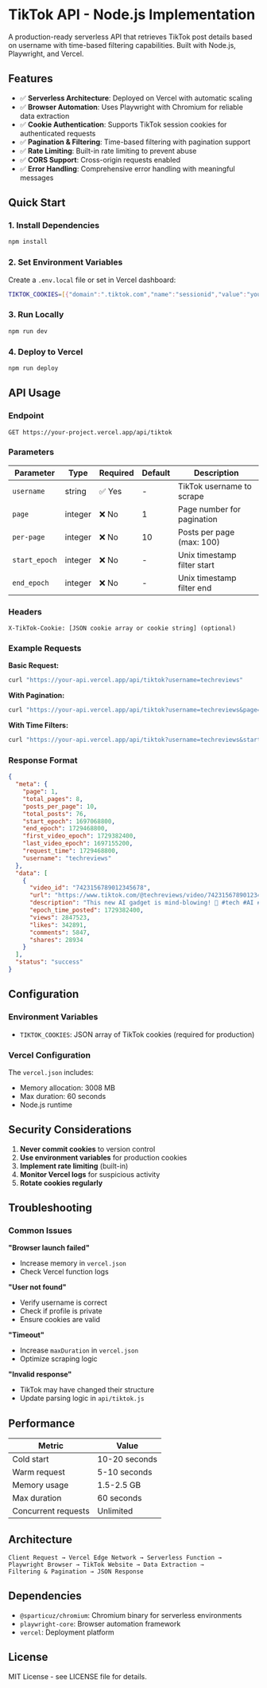 # TikTok API - Node.js Implementation

A production-ready serverless API that retrieves TikTok post details based on username with time-based filtering capabilities. Built with Node.js, Playwright, and Vercel.

## Features

- ✅ **Serverless Architecture**: Deployed on Vercel with automatic scaling
- ✅ **Browser Automation**: Uses Playwright with Chromium for reliable data extraction
- ✅ **Cookie Authentication**: Supports TikTok session cookies for authenticated requests
- ✅ **Pagination & Filtering**: Time-based filtering with pagination support
- ✅ **Rate Limiting**: Built-in rate limiting to prevent abuse
- ✅ **CORS Support**: Cross-origin requests enabled
- ✅ **Error Handling**: Comprehensive error handling with meaningful messages

## Quick Start

### 1. Install Dependencies
```bash
npm install
```

### 2. Set Environment Variables
Create a `.env.local` file or set in Vercel dashboard:
```bash
TIKTOK_COOKIES=[{"domain":".tiktok.com","name":"sessionid","value":"your_session_id",...}]
```

### 3. Run Locally
```bash
npm run dev
```

### 4. Deploy to Vercel
```bash
npm run deploy
```

## API Usage

### Endpoint
```
GET https://your-project.vercel.app/api/tiktok
```

### Parameters

| Parameter | Type | Required | Default | Description |
|-----------|------|----------|---------|-------------|
| `username` | string | ✅ Yes | - | TikTok username to scrape |
| `page` | integer | ❌ No | 1 | Page number for pagination |
| `per-page` | integer | ❌ No | 10 | Posts per page (max: 100) |
| `start_epoch` | integer | ❌ No | - | Unix timestamp filter start |
| `end_epoch` | integer | ❌ No | - | Unix timestamp filter end |

### Headers
```
X-TikTok-Cookie: [JSON cookie array or cookie string] (optional)
```

### Example Requests

**Basic Request:**
```bash
curl "https://your-api.vercel.app/api/tiktok?username=techreviews"
```

**With Pagination:**
```bash
curl "https://your-api.vercel.app/api/tiktok?username=techreviews&page=2&per-page=20"
```

**With Time Filters:**
```bash
curl "https://your-api.vercel.app/api/tiktok?username=techreviews&start_epoch=1697068800&end_epoch=1729468800"
```

### Response Format

```json
{
  "meta": {
    "page": 1,
    "total_pages": 8,
    "posts_per_page": 10,
    "total_posts": 76,
    "start_epoch": 1697068800,
    "end_epoch": 1729468800,
    "first_video_epoch": 1729382400,
    "last_video_epoch": 1697155200,
    "request_time": 1729468800,
    "username": "techreviews"
  },
  "data": [
    {
      "video_id": "7423156789012345678",
      "url": "https://www.tiktok.com/@techreviews/video/7423156789012345678",
      "description": "This new AI gadget is mind-blowing! 🤯 #tech #AI #productivity",
      "epoch_time_posted": 1729382400,
      "views": 2847523,
      "likes": 342891,
      "comments": 5847,
      "shares": 28934
    }
  ],
  "status": "success"
}
```

## Configuration

### Environment Variables
- `TIKTOK_COOKIES`: JSON array of TikTok cookies (required for production)

### Vercel Configuration
The `vercel.json` includes:
- Memory allocation: 3008 MB
- Max duration: 60 seconds
- Node.js runtime

## Security Considerations

1. **Never commit cookies** to version control
2. **Use environment variables** for production cookies
3. **Implement rate limiting** (built-in)
4. **Monitor Vercel logs** for suspicious activity
5. **Rotate cookies regularly**

## Troubleshooting

### Common Issues

**"Browser launch failed"**
- Increase memory in `vercel.json`
- Check Vercel function logs

**"User not found"**
- Verify username is correct
- Check if profile is private
- Ensure cookies are valid

**"Timeout"**
- Increase `maxDuration` in `vercel.json`
- Optimize scraping logic

**"Invalid response"**
- TikTok may have changed their structure
- Update parsing logic in `api/tiktok.js`

## Performance

| Metric | Value |
|--------|-------|
| Cold start | 10-20 seconds |
| Warm request | 5-10 seconds |
| Memory usage | 1.5-2.5 GB |
| Max duration | 60 seconds |
| Concurrent requests | Unlimited |

## Architecture

```
Client Request → Vercel Edge Network → Serverless Function →
Playwright Browser → TikTok Website → Data Extraction →
Filtering & Pagination → JSON Response
```

## Dependencies

- `@sparticuz/chromium`: Chromium binary for serverless environments
- `playwright-core`: Browser automation framework
- `vercel`: Deployment platform

## License

MIT License - see LICENSE file for details.
